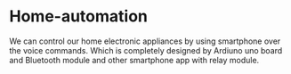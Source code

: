 # Home-automation
We can control our home electronic appliances by using smartphone over the voice commands. Which is completely designed by Ardiuno uno board and Bluetooth module and other smartphone app with relay module.
